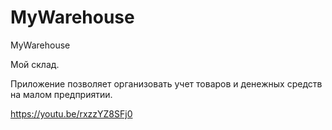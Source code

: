 # MyWarehouse
MyWarehouse

Мой склад.

Приложение позволяет организовать учет товаров и денежных средств на малом предприятии.
 



https://youtu.be/rxzzYZ8SFj0

